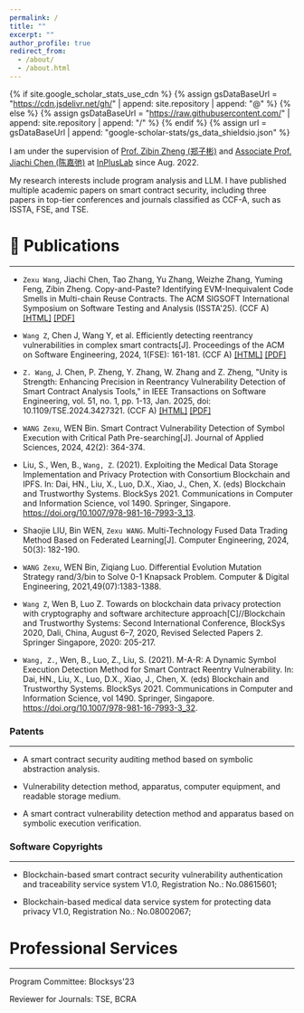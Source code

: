 ```yaml
---
permalink: /
title: ""
excerpt: ""
author_profile: true
redirect_from:
  - /about/
  - /about.html
---
```


{% if site.google_scholar_stats_use_cdn %}
{% assign gsDataBaseUrl = "https://cdn.jsdelivr.net/gh/" | append: site.repository | append: "@" %}
{% else %}
{% assign gsDataBaseUrl = "https://raw.githubusercontent.com/" | append: site.repository | append: "/" %}
{% endif %}
{% assign url = gsDataBaseUrl | append: "google-scholar-stats/gs_data_shieldsio.json" %}

<span class='anchor' id='about-me'></span>

I am under the supervision of <a href='https://scholar.google.com/citations?hl=zh-CN&user=zWnsNrkAAAAJ'>Prof. Zibin Zheng (郑子彬)</a> and <a href='https://jiachi-chen.github.io/'>Associate Prof. Jiachi Chen (陈嘉弛)</a> at <a href='http://www.inpluslab.com'>InPlusLab</a> since Aug. 2022.

My research interests include program analysis and LLM. I have published multiple academic papers on smart contract security, including three papers in top-tier conferences and journals classified as CCF-A, such as ISSTA, FSE, and TSE.

# 📝 Publications

---
-   `Zexu Wang`, Jiachi Chen, Tao Zhang, Yu Zhang, Weizhe Zhang, Yuming Feng, Zibin Zheng. Copy-and-Paste? Identifying EVM-Inequivalent Code Smells in Multi-chain Reuse Contracts. The ACM SIGSOFT International Symposium on Software Testing and Analysis (ISSTA'25). (CCF A)
    [[HTML]](https://arxiv.org/abs/2504.07589) [[PDF]](/pdf/ISSTA2025.pdf)

-   `Wang Z`, Chen J, Wang Y, et al. Efficiently detecting reentrancy vulnerabilities in complex smart contracts[J]. Proceedings of the ACM on Software Engineering, 2024, 1(FSE): 161-181. (CCF A)
    [[HTML]](https://dl.acm.org/doi/pdf/10.1145/3643734) [[PDF]](/pdf/FSE2024_PaperId_79.pdf)

-   `Z. Wang`, J. Chen, P. Zheng, Y. Zhang, W. Zhang and Z. Zheng, "Unity is Strength: Enhancing Precision in Reentrancy Vulnerability Detection of Smart Contract Analysis Tools," in IEEE Transactions on Software Engineering, vol. 51, no. 1, pp. 1-13, Jan. 2025, doi: 10.1109/TSE.2024.3427321. (CCF A)
    [[HTML]](https://ieeexplore.ieee.org/abstract/document/10596931) [[PDF]](/pdf/TSE_ReEP.pdf)

- `WANG Zexu`, WEN Bin. Smart Contract Vulnerability Detection of Symbol Execution with Critical Path Pre-searching[J]. Journal of Applied Sciences, 2024, 42(2): 364-374.

- Liu, S., Wen, B., `Wang, Z`. (2021). Exploiting the Medical Data Storage Implementation and Privacy Protection with Consortium Blockchain and IPFS. In: Dai, HN., Liu, X., Luo, D.X., Xiao, J., Chen, X. (eds) Blockchain and Trustworthy Systems. BlockSys 2021. Communications in Computer and Information Science, vol 1490. Springer, Singapore. https://doi.org/10.1007/978-981-16-7993-3_13.

- Shaojie LIU, Bin WEN, `Zexu WANG`. Multi-Technology Fused Data Trading Method Based on Federated Learning[J]. Computer Engineering, 2024, 50(3): 182-190.

- `WANG Zexu`, WEN Bin, Ziqiang Luo. Differential Evolution Mutation Strategy rand/3/bin to Solve 0-1 Knapsack Problem. Computer & Digital Engineering, 2021,49(07):1383-1388.

- `Wang Z`, Wen B, Luo Z. Towards on blockchain data privacy protection with cryptography and software architecture approach[C]//Blockchain and Trustworthy Systems: Second International Conference, BlockSys 2020, Dali, China, August 6–7, 2020, Revised Selected Papers 2. Springer Singapore, 2020: 205-217.

- `Wang, Z.`, Wen, B., Luo, Z., Liu, S. (2021). M-A-R: A Dynamic Symbol Execution Detection Method for Smart Contract Reentry Vulnerability. In: Dai, HN., Liu, X., Luo, D.X., Xiao, J., Chen, X. (eds) Blockchain and Trustworthy Systems. BlockSys 2021. Communications in Computer and Information Science, vol 1490. Springer, Singapore. https://doi.org/10.1007/978-981-16-7993-3_32.

### Patents

---
- A smart contract security auditing method based on symbolic abstraction analysis.

- Vulnerability detection method, apparatus, computer equipment, and readable storage medium.

- A smart contract vulnerability detection method and apparatus based on symbolic execution verification.

### Software Copyrights

---
- Blockchain-based smart contract security vulnerability authentication and traceability service system V1.0, Registration No.: No.08615601;

- Blockchain-based medical data service system for protecting data privacy V1.0, Registration No.: No.08002067;

# Professional Services
---
Program Committee: Blocksys'23

Reviewer for Journals: TSE, BCRA
